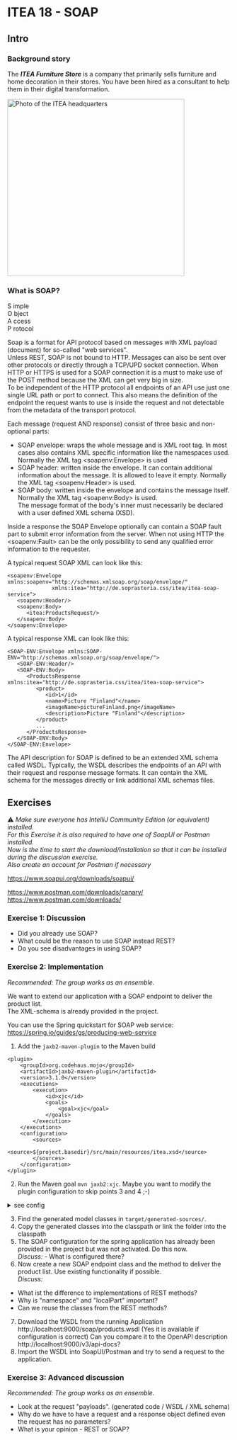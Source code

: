 # ITEA 18 - SOAP

## Intro

### Background story

The ***ITEA Furniture Store*** is a company that primarily sells furniture
and home decoration in their stores. You have been hired as a consultant to
help them in their digital transformation.

<img src="assets/images/ITEA.jpg" width="400" alt="Photo of the ITEA headquarters" />

### What is SOAP?

S imple  
O bject  
A ccess  
P rotocol

Soap is a format for API protocol based on messages with XML payload (document) for so-called "web services".  
Unless REST, SOAP is not bound to HTTP. Messages can also be sent over other protocols or directly through a TCP/UPD socket 
connection. 
When HTTP or HTTPS is used for a SOAP connection it is a must to make use of the POST method because the XML can get very 
big in size.  
To be independent of the HTTP protocol all endpoints of an API use just one single URL path or port to connect. 
This also means the definition of the endpoint the request wants to use is inside the request and not detectable from 
the metadata of the transport protocol.

Each message (request AND response) consist of three basic and non-optional parts:
- SOAP envelope: wraps the whole message and is XML root tag. In most cases also contains XML specific information like the namespaces used. 
Normally the XML tag \<soapenv:Envelope\> is used
- SOAP header: written inside the envelope. It can contain additional information about the message. It is allowed to leave it empty.
Normally the XML tag \<soapenv:Header\> is used.
- SOAP body: written inside the envelope and contains the message itself. Normally the XML tag \<soapenv:Body\> is used.  
The message format of the body's inner must necessarily be declared with a user defined XML schema (XSD). 

Inside a response the SOAP Envelope optionally can contain a SOAP fault part to submit error information from the server.
When not using HTTP the \<soapenv:Fault\> can be the only possibility to send any qualified error information to the requester.

A typical request SOAP XML can look like this:
```
<soapenv:Envelope xmlns:soapenv="http://schemas.xmlsoap.org/soap/envelope/" 
              xmlns:itea="http://de.soprasteria.css/itea/itea-soap-service">
   <soapenv:Header/>
   <soapenv:Body>
      <itea:ProductsRequest/>
   </soapenv:Body>
</soapenv:Envelope>
```
A typical response XML can look like this:
```
<SOAP-ENV:Envelope xmlns:SOAP-ENV="http://schemas.xmlsoap.org/soap/envelope/">
   <SOAP-ENV:Header/>
   <SOAP-ENV:Body>
      <ProductsResponse xmlns:itea="http://de.soprasteria.css/itea/itea-soap-service">
         <product>
            <id>1</id>
            <name>Picture "Finland"</name>
            <imageName>pictureFinland.png</imageName>
            <description>Picture "Finland"</description>
         </product>
         ...
      </ProductsResponse>
   </SOAP-ENV:Body>
</SOAP-ENV:Envelope>
```
The API description for SOAP is defined to be an extended XML schema called WSDL. 
Typically, the WSDL describes the endpoints of an API with their request and response message formats. It can contain the 
XML schema for the messages directly or link additional XML schemas files.


## Exercises

⚠️ *Make sure everyone has IntelliJ Community Edition (or equivalent) installed.  
For this Exercise it is also required to have one of SoapUI or Postman installed.  
Now is the time to start the download/installation so that it can be installed during the discussion exercise.  
Also create an account for Postman if necessary*

https://www.soapui.org/downloads/soapui/

https://www.postman.com/downloads/canary/ https://www.postman.com/downloads/

### Exercise 1: Discussion

- Did you already use SOAP? 
- What could be the reason to use SOAP instead REST?
- Do you see disadvantages in using SOAP?

### Exercise 2: Implementation

*Recommended: The group works as an ensemble.*

We want to extend our application with a SOAP endpoint to deliver the product list.  
The XML-schema is already provided in the project.

You can use the Spring quickstart for SOAP web service: https://spring.io/guides/gs/producing-web-service

1. Add the `jaxb2-maven-plugin` to the Maven build
```
<plugin>
    <groupId>org.codehaus.mojo</groupId>
    <artifactId>jaxb2-maven-plugin</artifactId>
    <version>3.1.0</version>
    <executions>
        <execution>
            <id>xjc</id>
            <goals>
                <goal>xjc</goal>
            </goals>
        </execution>
    </executions>
    <configuration>
        <sources>
            <source>${project.basedir}/src/main/resources/itea.xsd</source>
        </sources>
    </configuration>
</plugin>
```
2. Run the Maven goal `mvn jaxb2:xjc`.
Maybe you want to modify the plugin configuration to skip points 3 and 4 ;-)
<details>
<summary>see config</summary>

```
    <configuration>
        <sources>
            <source>${project.basedir}/src/main/resources/itea.xsd</source>
        </sources>
        <-- the next line is VERY IMPORTANT -->
        <clearOutputDir>false</clearOutputDir>
        <outputDirectory>${project.basedir}/src/main/java/</outputDirectory>
        <packageName>com.ite.itea.ecommerce.usecase.soapmodel</packageName>
        <addGeneratedAnnotation>true</addGeneratedAnnotation>
    </configuration>
```
</details>

3. Find the generated model classes in  `target/generated-sources/`.
4. Copy the generated classes into the classpath or link the folder into the classpath
5. The SOAP configuration for the spring application has already been provided in the project but was not activated. Do this now.  
*Discuss:* - What is configured there? 
6. Now create a new SOAP endpoint class and the method to deliver the product list. Use existing functionality if possible.  
*Discuss:* 
  - What ist the difference to implementations of REST methods?
  - Why is "namespace" and "localPart" important?
  - Can we reuse the classes from the REST methods?
7. Download the WSDL from the running Application http://localhost:9000/soap/products.wsdl (Yes it is available if configuration is correct)
Can you compare it to the OpenAPI description http://localhost:9000/v3/api-docs? 
8. Import the WSDL into SoapUI/Postman and try to send a request to the application.


### Exercise 3: Advanced discussion

*Recommended: The group works as an ensemble.*

- Look at the request "payloads". (generated code / WSDL / XML schema)
- Why do we have to have a request and a response object defined even the request has no parameters?
- What is your opinion - REST or SOAP?
